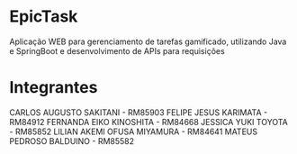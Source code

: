 # EpicTask
Aplicação WEB para gerenciamento de tarefas gamificado, utilizando Java e SpringBoot e desenvolvimento de APIs para requisições

# Integrantes
CARLOS AUGUSTO SAKITANI - RM85903
FELIPE JESUS KARIMATA - RM84912
FERNANDA EIKO KINOSHITA  - RM84668
JESSICA YUKI TOYOTA -  RM85852
LILIAN AKEMI OFUSA MIYAMURA - RM84641
MATEUS PEDROSO BALDUINO  - RM85582
